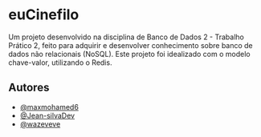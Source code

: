 # euCinefilo
Um projeto desenvolvido na disciplina de Banco de Dados 2 - Trabalho Prático 2,
feito para adquirir e desenvolver conhecimento sobre banco de dados não relacionais (NoSQL). 
Este projeto foi idealizado com o modelo chave-valor, utilizando o Redis.



## Autores

- [@maxmohamed6](https://www.github.com/maxmohamed6)
- [@Jean-silvaDev](https://www.github.com/Jean-silvaDev)
- [@wazeveve](https://www.github.com/wazeveve)

